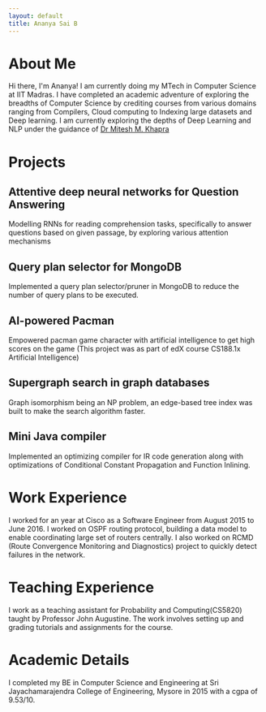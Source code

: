 ```yaml
---
layout: default
title: Ananya Sai B
---
```

# About Me
Hi there, I'm Ananya! I am currently doing my MTech in Computer Science at IIT Madras. I have completed an academic adventure of exploring the breadths of Computer Science by crediting courses from various domains ranging from Compilers, Cloud computing to Indexing large datasets and Deep learning. I am currently exploring the depths of Deep Learning and NLP under the guidance of [Dr Mitesh M. Khapra](http://www.cse.iitm.ac.in/~miteshk/)

# Projects
## Attentive deep neural networks for Question Answering
Modelling RNNs for reading comprehension tasks, specifically to answer questions based on given passage, by exploring various attention mechanisms
## Query plan selector for MongoDB
Implemented a query plan selector/pruner in MongoDB to reduce the number of query plans to be executed.
## AI-powered Pacman
Empowered pacman game character with artificial intelligence to get high scores on the game (This project was as part of edX course CS188.1x Artificial Intelligence)
## Supergraph search in graph databases
Graph isomorphism being an NP problem, an edge-based tree index was built to make the search algorithm faster.
## Mini Java compiler
Implemented an optimizing compiler for IR code generation along with optimizations of Conditional Constant Propagation and Function Inlining.

# Work Experience
I worked for an year at Cisco as a Software Engineer from August 2015 to June 2016. I worked on OSPF routing protocol, building a data model to enable coordinating large set of routers centrally. I also worked on RCMD (Route Convergence Monitoring and Diagnostics) project to quickly detect failures in the network.

# Teaching Experience
I work as a teaching assistant for Probability and Computing(CS5820) taught by Professor John Augustine. The work involves setting up and grading tutorials and assignments for the course.

# Academic Details
I completed my BE in Computer Science and Engineering at Sri Jayachamarajendra College of Engineering, Mysore in 2015 with a cgpa of 9.53/10.
